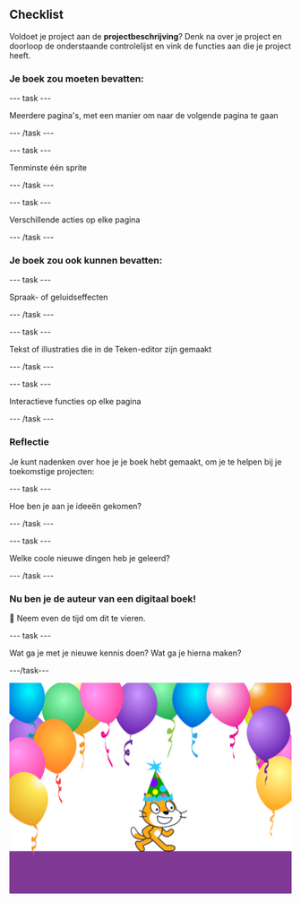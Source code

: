 ## Checklist

Voldoet je project aan de **projectbeschrijving**? Denk na over je project en doorloop de onderstaande controlelijst en vink de functies aan die je project heeft.

### Je boek zou moeten bevatten:

--- task ---

Meerdere pagina's, met een manier om naar de volgende pagina te gaan

--- /task ---

--- task ---

Tenminste één sprite

--- /task ---

--- task ---

Verschillende acties op elke pagina

--- /task ---

### Je boek zou ook kunnen bevatten:

--- task ---

Spraak- of geluidseffecten

--- /task ---

--- task ---

Tekst of illustraties die in de Teken-editor zijn gemaakt

--- /task ---

--- task ---

Interactieve functies op elke pagina

--- /task ---

### Reflectie

Je kunt nadenken over hoe je je boek hebt gemaakt, om je te helpen bij je toekomstige projecten:

--- task ---

Hoe ben je aan je ideeën gekomen?

--- /task ---

--- task ---

Welke coole nieuwe dingen heb je geleerd?

--- /task ---

### Nu ben je de auteur van een digitaal boek!

🎉 Neem even de tijd om dit te vieren.

--- task ---

Wat ga je met je nieuwe kennis doen? Wat ga je hierna maken?

---/task---

![De Scratch-kat met een feestmuts.](images/reflect.png)

